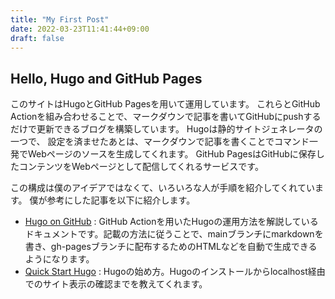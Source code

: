 ```yaml
---
title: "My First Post"
date: 2022-03-23T11:41:44+09:00
draft: false
---
```


## Hello, Hugo and GitHub Pages

このサイトはHugoとGitHub Pagesを用いて運用しています。
これらとGitHub Actionを組み合わせることで、マークダウンで記事を書いてGitHubにpushするだけで更新できるブログを構築しています。
Hugoは静的サイトジェネレータの一つで、
設定を済ませたあとは、マークダウンで記事を書くことでコマンド一発でWebページのソースを生成してくれます。
GitHub PagesはGitHubに保存したコンテンツをWebページとして配信してくれるサービスです。

この構成は僕のアイデアではなくて、いろいろな人が手順を紹介してくれています。
僕が参考にした記事を以下に紹介します。

- [Hugo on GitHub](https://gohugo.io/hosting-and-deployment/hosting-on-github/)
  : GitHub Actionを用いたHugoの運用方法を解説しているドキュメントです。記載の方法に従うことで、mainブランチにmarkdownを書き、gh-pagesブランチに配布するためのHTMLなどを自動で生成できるようになります。
- [Quick Start Hugo](https://gohugo.io/getting-started/quick-start/)
  : Hugoの始め方。Hugoのインストールからlocalhost経由でのサイト表示の確認までを教えてくれます。

